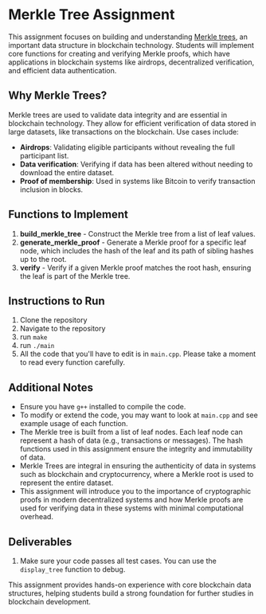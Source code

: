 # Merkle Tree Assignment

This assignment focuses on building and understanding [Merkle trees](https://en.wikipedia.org/wiki/Merkle_tree), an important data structure in blockchain technology. Students will implement core functions for creating and verifying Merkle proofs, which have applications in blockchain systems like airdrops, decentralized verification, and efficient data authentication.

## Why Merkle Trees?
Merkle trees are used to validate data integrity and are essential in blockchain technology. They allow for efficient verification of data stored in large datasets, like transactions on the blockchain. Use cases include:
- **Airdrops**: Validating eligible participants without revealing the full participant list.
- **Data verification**: Verifying if data has been altered without needing to download the entire dataset.
- **Proof of membership**: Used in systems like Bitcoin to verify transaction inclusion in blocks.

## Functions to Implement
1. **build_merkle_tree** - Construct the Merkle tree from a list of leaf values.
2. **generate_merkle_proof** - Generate a Merkle proof for a specific leaf node, which includes the hash of the leaf and its path of sibling hashes up to the root.
3. **verify** - Verify if a given Merkle proof matches the root hash, ensuring the leaf is part of the Merkle tree.

## Instructions to Run

1. Clone the repository
2. Navigate to the repository
3. run `make`
4. run `./main`
5. All the code that you'll have to edit is in `main.cpp`. Please take a moment to read every function carefully.

## Additional Notes
- Ensure you have `g++` installed to compile the code.
- To modify or extend the code, you may want to look at `main.cpp` and see example usage of each function.
- The Merkle tree is built from a list of leaf nodes. Each leaf node can represent a hash of data (e.g., transactions or messages). The hash functions used in this assignment ensure the integrity and immutability of data.
- Merkle Trees are integral in ensuring the authenticity of data in systems such as blockchain and cryptocurrency, where a Merkle root is used to represent the entire dataset.
- This assignment will introduce you to the importance of cryptographic proofs in modern decentralized systems and how Merkle proofs are used for verifying data in these systems with minimal computational overhead.

## Deliverables
1. Make sure your code passes all test cases. You can use the `display_tree` function to debug. 

This assignment provides hands-on experience with core blockchain data structures, helping students build a strong foundation for further studies in blockchain development.
